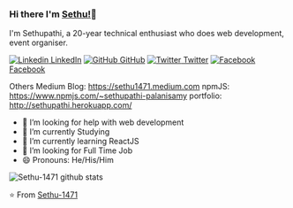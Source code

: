 ### Hi there I'm [Sethu!](https://sethupathi.herokuapp.com/)👋
I'm Sethupathi, a 20-year technical enthusiast who does web development, event organiser.

[![Linkedin](https://i.stack.imgur.com/gVE0j.png) LinkedIn](https://www.linkedin.com/in/sethu-pathi-580560170) [![GitHub](https://i.stack.imgur.com/tskMh.png) GitHub](https://github.com/Sethu-1471) [![Twitter](http://i.imgur.com/wWzX9uB.png) Twitter](https://twitter.com/sethu_kgm) [![Facebook](http://i.imgur.com/fep1WsG.png) Facebook](https://www.facebook.com/kongu.sethu.1471)  

Others
Medium Blog: https://sethu1471.medium.com
npmJS: https://www.npmjs.com/~sethupathi-palanisamy
portfolio: http://sethupathi.herokuapp.com/


- 🤔 I’m looking for help with web development
- 🔭 I’m currently Studying
- 🌱 I’m currently learning ReactJS
- 👯 I’m looking for Full Time Job 
- 😄 Pronouns: He/His/Him



![Sethu-1471 github stats](https://github-readme-stats.vercel.app/api?username=Sethu-1471&show_icons=true&theme=dark)

⭐️ From [Sethu-1471](https://github.com/Sethu-1471)
